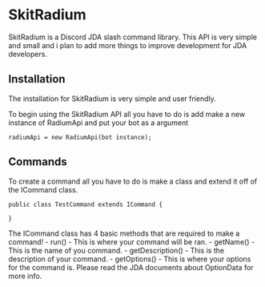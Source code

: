 # SkitRadium

SkitRadium is a Discord JDA slash command library. This API is very simple and small and i plan to add more things to improve development for JDA developers. 

## Installation

The installation for SkitRadium is very simple and user friendly.

To begin using the SkitRadium API all you have to do is add make a new instance of RadiumApi and put your bot as a argument
```
radiumApi = new RadiumApi(bot instance);
```

## Commands

To create a command all you have to do is make a class and extend it off of the ICommand class.
```
public class TestCommand extends ICommand { 

}
```

The ICommand class has 4 basic methods that are required to make a command!
      - run() - This is where your command will be ran.
      - getName() - This is the name of you command.
      - getDescription() - This is the description of your command.
      - getOptions() - This is where your options for the command is. Please read the JDA documents about OptionData for more info.

